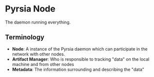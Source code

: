 # Pyrsia Node

The daemon running everything.

## Terminology

- **Node**: A instance of the Pyrsia daemon which can participate in the network with other nodes.
- **Artifact Manager**: Who is responsible to tracking "data" on the local machine and from other nodes
- **Metadata**: The information surrounding and describing the "data"
